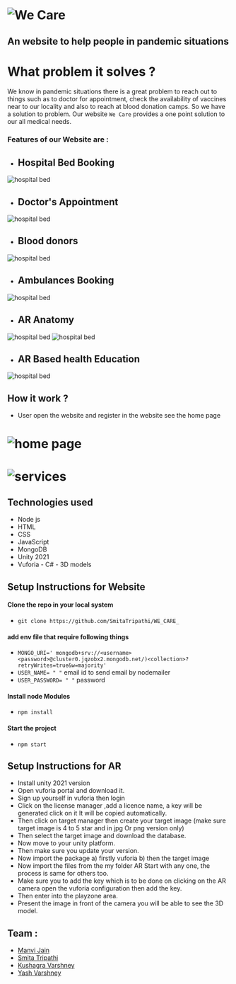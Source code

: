 # ![We Care](./Caret.png)

## An website to help people in pandemic situations

# What problem it solves ?

We know in pandemic situations there is a great problem to reach out to things such as to doctor for
appointment, check the availability of vaccines near to our locality and also to reach at blood donation
camps. So we have a solution to problem. Our website `We Care` provides a one point solution to our all medical
needs.

### Features of our Website are :

- ## Hospital Bed Booking
![hospital bed ](./bedbook.png)
- ## Doctor's Appointment
![hospital bed ](./app.png)
- ## Blood donors
![hospital bed ](./blood.png)
- ## Ambulances Booking
![hospital bed ](./ammmb.png)
- ## AR Anatomy
![hospital bed ](./ar1.jpg)
![hospital bed ](./ar3.jpg)
- ## AR Based health Education
![hospital bed ](./ar2.jpg)

## How it work ?

- User open the website and register in the website
  see the home page

# ![home page](homepage.png/)

# ![services](./services.png)

## Technologies used

- Node js
- HTML
- CSS
- JavaScript
- MongoDB
- Unity 2021
- Vuforia
- C#
- 3D models

## Setup Instructions for Website

#### Clone the repo in your local system

- `git clone https://github.com/SmitaTripathi/WE_CARE_`

#### add env file that require following things

- `MONGO_URI=' mongodb+srv://<username><password>@cluster0.jqzobx2.mongodb.net/)<collection>?retryWrites=true&w=majority'`
- `USER_NAME= " "` email id to send email by nodemailer
- `USER_PASSWORD= " "` password

#### Install node Modules

- `npm install`

#### Start the project

- `npm start`

## Setup Instructions for AR
 - Install unity 2021 version
- Open vuforia portal and download it. 
- Sign up yourself in vuforia then login 
- Click on the license manager ,add a licence name, a key will be generated click on it 
It will be copied automatically. 
- Then click on target manager then create your target image (make sure target image is 4 to 5 star  and in jpg Or png version only) 
- Then select the target image and download the database. 
- Now move to your unity platform. 
- Then make sure you update your version. 
- Now import the package
  a) firstly vuforia 
  b) then the target image 
- Now import the files from the my folder AR 
 Start with any one, the process is same for others too. 
- Make sure you to add the key which is to be done on clicking on the AR camera open the vuforia configuration then add the key. 
- Then enter into the playzone area. 
- Present the image in front of the camera you will be able to see the 3D model.
 
## Team :

- [Manvi Jain](https://github.com/ManviJain24)
- [Smita Tripathi](https://github.com/SmitaTripathi)
- [Kushagra Varshney](https://github.com/KushagraVarshney05)
- [Yash Varshney](https://github.com/Yash-Var)
